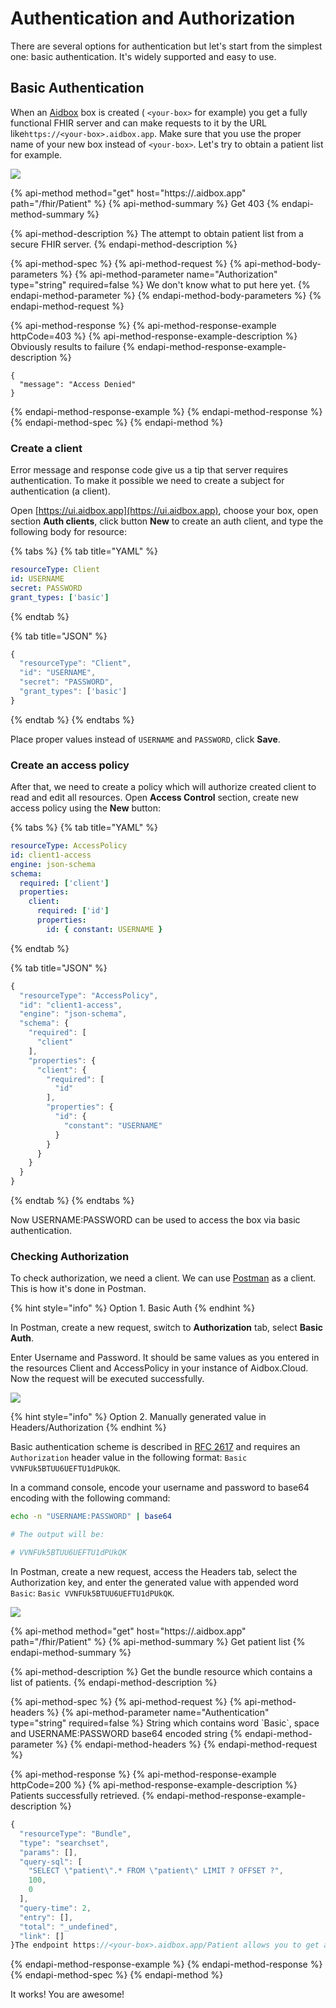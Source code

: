 # Authentication and Authorization

There are several options for authentication but let's start from the simplest one: basic authentication. It's widely supported and easy to use.

## Basic Authentication

When an [Aidbox](https://www.health-samurai.io/aidbox) box is created \( `<your-box>` for example\) you get a fully functional FHIR server and can make requests to it by the URL like`https://<your-box>.aidbox.app`. Make sure that you use the proper name of your new box instead of `<your-box>`. Let's try to obtain a patient list for example. 

![](../.gitbook/assets/scr-2018-10-17_11-08-38.png)

{% api-method method="get" host="https://<your-box>.aidbox.app" path="/fhir/Patient" %}
{% api-method-summary %}
Get 403
{% endapi-method-summary %}

{% api-method-description %}
The attempt to obtain patient list from a secure FHIR server.
{% endapi-method-description %}

{% api-method-spec %}
{% api-method-request %}
{% api-method-body-parameters %}
{% api-method-parameter name="Authorization" type="string" required=false %}
We don't know what to put here yet.
{% endapi-method-parameter %}
{% endapi-method-body-parameters %}
{% endapi-method-request %}

{% api-method-response %}
{% api-method-response-example httpCode=403 %}
{% api-method-response-example-description %}
Obviously results to failure
{% endapi-method-response-example-description %}

```
{
  "message": "Access Denied"
}
```
{% endapi-method-response-example %}
{% endapi-method-response %}
{% endapi-method-spec %}
{% endapi-method %}

### Create a client

Error message and response code give us a tip that server requires authentication. To make it possible we need to create a subject for authentication \(a client\).

Open [https://ui.aidbox.app](https://ui.aidbox.app), choose your box, open section **Auth clients**, click button **New** to create an auth client, and type the following body for resource:

{% tabs %}
{% tab title="YAML" %}
```yaml
resourceType: Client
id: USERNAME
secret: PASSWORD
grant_types: ['basic']
```
{% endtab %}

{% tab title="JSON" %}
```javascript
{ 
  "resourceType": "Client",
  "id": "USERNAME",
  "secret": "PASSWORD",
  "grant_types": ['basic']
}
```
{% endtab %}
{% endtabs %}

Place proper values instead of `USERNAME` and `PASSWORD`, click **Save**.

### Create an access policy

After that, we need to create a policy which will authorize created client to read and edit all resources. Open **Access Control** section, create new access policy using the **New** button:

{% tabs %}
{% tab title="YAML" %}
```yaml
resourceType: AccessPolicy
id: client1-access
engine: json-schema
schema:
  required: ['client']
  properties:
    client:
      required: ['id']
      properties:
        id: { constant: USERNAME }
```
{% endtab %}

{% tab title="JSON" %}
```javascript
{
  "resourceType": "AccessPolicy",
  "id": "client1-access",
  "engine": "json-schema",
  "schema": {
    "required": [
      "client"
    ],
    "properties": {
      "client": {
        "required": [
          "id"
        ],
        "properties": {
          "id": {
            "constant": "USERNAME"
          }
        }
      }
    }
  }
}
```
{% endtab %}
{% endtabs %}

Now USERNAME:PASSWORD can be used to access the box via basic authentication.

### Checking Authorization

To check authorization, we need a client. We can use [Postman](https://www.getpostman.com/) as a client. This is how it's done in Postman.

{% hint style="info" %}
Option 1. Basic Auth
{% endhint %}

 In Postman, create a new request, switch to **Authorization** tab, select **Basic Auth**.

Enter Username and Password. It should be same values as you entered in the resources Client and AccessPolicy in your instance of Aidbox.Cloud. Now the request will be executed successfully.

![](../.gitbook/assets/scr-2018-10-17_11-11-59.png)

{% hint style="info" %}
Option 2. Manually generated value in Headers/Authorization
{% endhint %}

Basic authentication scheme is described in [RFC 2617](https://tools.ietf.org/html/rfc2617#page-5) and requires an `Authorization` header value in the following format: `Basic VVNFUk5BTUU6UEFTU1dPUkQK`.

In a command console, encode your username and password to base64 encoding with the following command: 

```bash
echo -n "USERNAME:PASSWORD" | base64

# The output will be:

# VVNFUk5BTUU6UEFTU1dPUkQK
```

In Postman, create a new request, access the Headers tab,  select the Authorization key, and enter the generated value with appended word `Basic`: `Basic VVNFUk5BTUU6UEFTU1dPUkQK`. 

![](../.gitbook/assets/scr-2018-10-17_11-09-28.png)

{% api-method method="get" host="https://<your-box>.aidbox.app" path="/fhir/Patient" %}
{% api-method-summary %}
Get patient list
{% endapi-method-summary %}

{% api-method-description %}
Get the bundle resource which contains a list of patients.
{% endapi-method-description %}

{% api-method-spec %}
{% api-method-request %}
{% api-method-headers %}
{% api-method-parameter name="Authentication" type="string" required=false %}
String which contains word \`Basic\`, space and USERNAME:PASSWORD base64 encoded string 
{% endapi-method-parameter %}
{% endapi-method-headers %}
{% endapi-method-request %}

{% api-method-response %}
{% api-method-response-example httpCode=200 %}
{% api-method-response-example-description %}
Patients successfully retrieved.
{% endapi-method-response-example-description %}

```javascript
{
  "resourceType": "Bundle",
  "type": "searchset",
  "params": [],
  "query-sql": [
    "SELECT \"patient\".* FROM \"patient\" LIMIT ? OFFSET ?",
    100,
    0
  ],
  "query-time": 2,
  "entry": [],
  "total": "_undefined",
  "link": []
}The endpoint https://<your-box>.aidbox.app/Patient allows you to get a list of patients but requires an authentication in most cases. Let's prepare an authorization header to help the server to authenticate our client and authorize the request to /Patient.
```
{% endapi-method-response-example %}
{% endapi-method-response %}
{% endapi-method-spec %}
{% endapi-method %}

It works! You are awesome!

